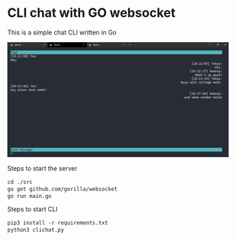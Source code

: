 # CLI chat with GO websocket

This is a simple chat CLI written in Go

<img src="assets/sample.jpg"/>

Steps to start the server

```
cd ./src
go get github.com/gorilla/websocket
go run main.go
```

Steps to start CLI

```
pip3 install -r requirements.txt
python3 clichat.py
```

